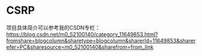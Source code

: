 # CSRP
项目具体简介可以参考我的CSDN专栏：https://blog.csdn.net/m0_52100140/category_11649853.html?fromshare=blogcolumn&sharetype=blogcolumn&sharerId=11649853&sharerefer=PC&sharesource=m0_52100140&sharefrom=from_link
